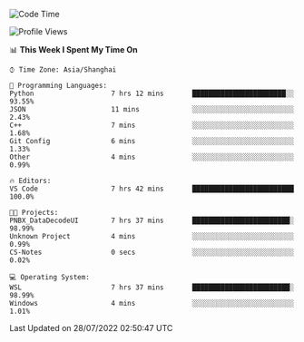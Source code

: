 <!--START_SECTION:waka-->
![Code Time](http://img.shields.io/badge/Code%20Time-165%20hrs%2048%20mins-blue)

![Profile Views](http://img.shields.io/badge/Profile%20Views-1-blue)

📊 **This Week I Spent My Time On** 

```text
⌚︎ Time Zone: Asia/Shanghai

💬 Programming Languages: 
Python                   7 hrs 12 mins       ███████████████████████░░   93.55% 
JSON                     11 mins             ░░░░░░░░░░░░░░░░░░░░░░░░░   2.43% 
C++                      7 mins              ░░░░░░░░░░░░░░░░░░░░░░░░░   1.68% 
Git Config               6 mins              ░░░░░░░░░░░░░░░░░░░░░░░░░   1.33% 
Other                    4 mins              ░░░░░░░░░░░░░░░░░░░░░░░░░   0.99%

🔥 Editors: 
VS Code                  7 hrs 42 mins       █████████████████████████   100.0%

🐱‍💻 Projects: 
PNBX_DataDecodeUI        7 hrs 37 mins       ████████████████████████░   98.99% 
Unknown Project          4 mins              ░░░░░░░░░░░░░░░░░░░░░░░░░   0.99% 
CS-Notes                 0 secs              ░░░░░░░░░░░░░░░░░░░░░░░░░   0.02%

💻 Operating System: 
WSL                      7 hrs 37 mins       ████████████████████████░   98.99% 
Windows                  4 mins              ░░░░░░░░░░░░░░░░░░░░░░░░░   1.01%

```


 Last Updated on 28/07/2022 02:50:47 UTC
<!--END_SECTION:waka-->